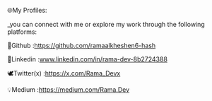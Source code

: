 🌐My Profiles:


_you can connect with me or explore my work through the following platforms:

🔗Github :https://github.com/ramaalkheshen6-hash

💼Linkedin :www.linkedin.com/in/rama-dev-8b2724388

🕊Twitter(x) :https://x.com/Rama_Devx

💡Medium :https://medium.com/Rama.Dev
